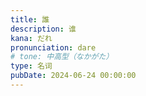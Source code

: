 ```yaml
---
title: 誰
description: 谁
kana: だれ
pronunciation: dare
# tone: 中高型（なかがた）
type: 名词
pubDate: 2024-06-24 00:00:00
---
```

